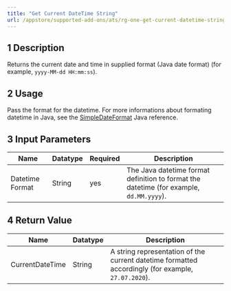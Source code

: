 ```yaml
---
title: "Get Current DateTime String"
url: /appstore/supported-add-ons/ats/rg-one-get-current-datetime-string/
---
```


## 1 Description

Returns the current date and time in supplied format (Java date format) (for example, `yyyy-MM-dd HH:mm:ss`).

## 2 Usage

Pass the format for the datetime. For more informations about formating datetime in Java, see the [SimpleDateFormat](https://docs.oracle.com/javase/7/docs/api/java/text/SimpleDateFormat.html) Java reference.

## 3 Input Parameters

Name | Datatype | Required | Description
---- | -------- | ------- |---------------
Datetime Format | String | yes | The Java datetime format definition to format the datetime (for example, `dd.MM.yyyy`).

## 4 Return Value

Name | Datatype | Description
---- | --------- | ---------------
CurrentDateTime | String | A string representation of the current datetime formatted accordingly (for example, `27.07.2020`).
